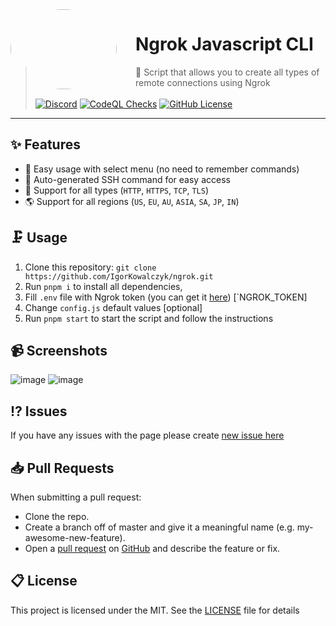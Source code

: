<picture width="170" height="170" align="left" style="float: left; margin: 0 10px 0 0; border-radius: 50%;" alt="Ngrok">
<source media="(prefers-color-scheme: dark)" srcset="https://user-images.githubusercontent.com/49127376/213876190-46c8788f-6827-425c-a152-0aee378e5e35.svg" width="170" height="170" align="left" style="float: left; margin: 0 10px 0 0; border-radius: 50%;">
<img src="https://user-images.githubusercontent.com/49127376/213876191-a37fbd87-760f-498e-b8fc-a468e9cae5f3.svg" height="128" width="170" height="170" align="left" style="float: left; margin: 0 10px 0 0; border-radius: 50%;">
</picture>

# Ngrok Javascript CLI

> 🔌 Script that allows you to create all types of remote connections using Ngrok
> <br><br>[![Discord](https://img.shields.io/discord/666599184844980224?color=1852da&logo=discord&label=Discord&style=flat-square&logoColor=fff)](https://igorkowalczyk.dev/r/discord) [![CodeQL Checks](https://img.shields.io/github/actions/workflow/status/igorkowalczyk/ngrok/codeql-analysis.yml?branch=main&style=flat-square&label=CodeQL&logo=github&color=1852da)](https://igorkowalczyk.dev) [![GitHub License](https://img.shields.io/github/license/igorkowalczyk/ngrok?style=flat-square&logo=github&label=License&color=1852da)](https://github.com/igorkowalczyk/ngrok) <br>

---

## ✨ Features

- 🚀 Easy usage with select menu (no need to remember commands)
- 🌆 Auto-generated SSH command for easy access
- 🔩 Support for all types (`HTTP`, `HTTPS`, `TCP`, `TLS`)
- 🌎 Support for all regions (`US`, `EU`, `AU`, `ASIA`, `SA`, `JP`, `IN`)

## 🗜️ Usage

1. Clone this repository: `git clone https://github.com/IgorKowalczyk/ngrok.git`
2. Run `pnpm i` to install all dependencies,
3. Fill `.env` file with Ngrok token (you can get it [here](https://dashboard.ngrok.com/get-started/setup)) [`NGROK_TOKEN]
4. Change `config.js` default values [optional]
5. Run `pnpm start` to start the script and follow the instructions

## 📹 Screenshots

![image](https://user-images.githubusercontent.com/49127376/213877230-f1f7eca6-ebd6-4862-862c-f2dff2fae5ff.png)
![image](https://user-images.githubusercontent.com/49127376/213877252-c4cc45af-4e99-404d-bdfe-c1087d10d70d.png)

## ⁉️ Issues

If you have any issues with the page please create [new issue here](https://github.com/igorkowalczyk/ngrok/issues)

## 📥 Pull Requests

When submitting a pull request:

- Clone the repo.
- Create a branch off of master and give it a meaningful name (e.g. my-awesome-new-feature).
- Open a [pull request](https://github.com/igorkowalczyk/ngrok/pulls) on [GitHub](https://github.com) and describe the feature or fix.

## 📋 License

This project is licensed under the MIT. See the [LICENSE](https://github.com/igorkowalczyk/ngrok/blob/master/license.md) file for details
